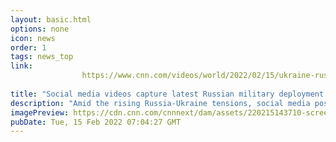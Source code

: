 ```yaml
---
layout: basic.html
options: none
icon: news
order: 1
tags: news_top
link: 
                https://www.cnn.com/videos/world/2022/02/15/ukraine-russia-social-media-military-movements-mclean-pkg-ovn-intl-hnk-vpx.cnn
            
title: "Social media videos capture latest Russian military deployment near Ukraine"
description: "Amid the rising Russia-Ukraine tensions, social media posts captured by amateur videographers in Russia are helping shed light on Moscow's military mobilization toward the border with Ukraine. CNN's Scott McLean reports. "
imagePreview: https://cdn.cnn.com/cnnnext/dam/assets/220215143710-screengrab-russia-social-media-video-synd-2.jpg
pubDate: Tue, 15 Feb 2022 07:04:27 GMT
---
```

